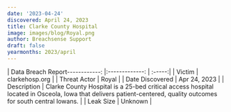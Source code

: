 ```yaml
---
date: '2023-04-24'
discovered: April 24, 2023
title: Clarke County Hospital
image: images/blog/Royal.png
author: Breachsense Support
draft: false
yearmonths: 2023/april
---
```


| Data Breach Report------------:     |:-------------:    | :-----:|
| Victim      | clarkehosp.org      | 
| Threat Actor      | Royal      | 
| Date Discovered      | Apr 24, 2023      | 
| Description      | Clarke County Hospital is a 25-bed critical access hospital located in Osceola, Iowa that delivers patient-centered, quality outcomes for south central Iowans.      | 
| Leak Size      | Unknown      | 

